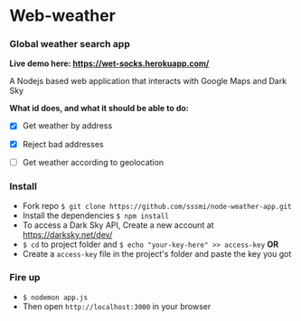 # Web-weather
### Global weather search app
**Live demo here: https://wet-socks.herokuapp.com/**

A Nodejs based web application that interacts with Google Maps and Dark Sky

**What id does, and what it should be able to do:**
- [x] Get weather by address
- [x] Reject bad addresses
- [ ] Get weather according to geolocation


### Install
* Fork repo `$ git clone https://github.com/sssmi/node-weather-app.git`
* Install the dependencies `$ npm install`
* To access a Dark Sky API, Create a new account at https://darksky.net/dev/
* `$ cd` to project folder and `$ echo "your-key-here" >> access-key`
**OR**
* Create a `access-key` file in the project's folder and paste the key you got

### Fire up
* ```$ nodemon app.js```
* Then open `http://localhost:3000` in your browser
